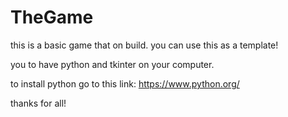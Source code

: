 # TheGame
this is a basic game that on build. you can use this as a template!

you to have python and tkinter on your computer.

to install python go to this link: https://www.python.org/

thanks for all!
